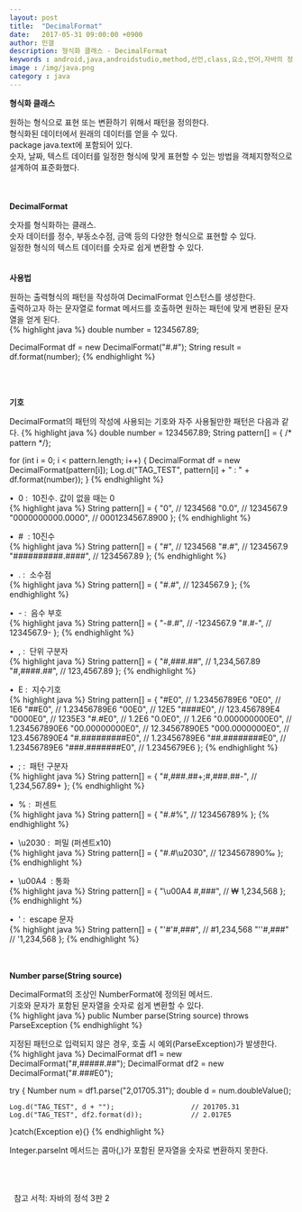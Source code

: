 ```yaml
---
layout: post
title:  "DecimalFormat"
date:   2017-05-31 09:00:00 +0900
author: 민갤
description: 형식화 클래스 - DecimalFormat
keywords : android,java,androidstudio,method,선언,class,요소,언어,자바의 정석,프로그래밍,형식화 클래스,java.text, DecimalFormat
image : /img/java.png
category : java
---
```

<div><strong class="h2">형식화 클래스</strong></div><p></p>
<div>원하는 형식으로 표현 또는 변환하기 위해서 패턴을 정의한다.</div>
<div>형식화된 데이터에서 원래의 데이터를 얻을 수 있다.</div>
<div><span class="red">package java.text</span>에 포함되어 있다.</div>
<div>숫자, 날짜, 텍스트 데이터를 일정한 형식에 맞게 표현할 수 있는 방법을 객체지향적으로 설계하여 표준화했다.</div>
<br>
<br>
<br>

<div><strong class="h2">DecimalFormat</strong></div><p></p>
<div>숫자를 형식화하는 클래스.</div>
<div>숫자 데이터를 정수, 부동소수점, 금액 등의 다양한 형식으로 표현할 수 있다.</div>
<div>일정한 형식의 텍스트 데이터를 숫자로 쉽게 변환할 수 있다.</div>
<br>
<br>

<div><strong>사용법</strong></div><p></p>
<div>원하는 출력형식의 패턴을 작성하여 DecimalFormat 인스턴스를 생성한다.</div>
<div>출력하고자 하는 문자열로 format 메서드를 호출하면 원하는 패턴에 맞게 변환된 문자열을 얻게 된다.</div>
{% highlight java %}
double number = 1234567.89;

DecimalFormat df = new DecimalFormat("#.#");
String result = df.format(number);
{% endhighlight %}<p></p>
<br>
<br>

<div><strong>기호</strong></div><p></p>
<div>DecimalFormat의 패턴의 작성에 사용되는 기호와 자주 사용될만한 패턴은 다음과 같다.
{% highlight java %}
double number = 1234567.89;
String pattern[] = { /* pattern */};


for (int i = 0; i < pattern.length; i++) {
    DecimalFormat df = new DecimalFormat(pattern[i]);
    Log.d("TAG_TEST", pattern[i] + " : " + df.format(number));
}
{% endhighlight %}<p></p>
<div>&#149;&nbsp; 0 :&nbsp; 10진수. 값이 없을 때는 0</div>
{% highlight java %}
String pattern[] = {
        "0",                     // 1234568
        "0.0",                   // 1234567.9
        "0000000000.0000",       // 0001234567.8900
};
{% endhighlight %}<p></p>
<div>&#149;&nbsp; # &nbsp;: 10진수</div>
{% highlight java %}
String pattern[] = {
        "#",                     // 1234568
        "#.#",                   // 1234567.9
        "##########.####",       // 1234567.89
};
{% endhighlight %}<p></p>

<div>&#149;&nbsp; . :&nbsp; 소수점</div>
{% highlight java %}
String pattern[] = {
        "#.#",                   // 1234567.9
};
{% endhighlight %}<p></p>

<div>&#149;&nbsp; - :&nbsp; 음수 부호</div>
{% highlight java %}
String pattern[] = {
        "-#.#",                  // -1234567.9
        "#.#-",                  // 1234567.9-
};
{% endhighlight %}<p></p>

<div>&#149;&nbsp; , :&nbsp; 단위 구분자</div>
{% highlight java %}
String pattern[] = {
        "#,###.##",              // 1,234,567.89
        "#,####.##",             // 123,4567.89
};
{% endhighlight %}<p></p>

<div>&#149;&nbsp; E :&nbsp; 지수기호</div>
{% highlight java %}
String pattern[] = {
        "#E0",                   // 1.23456789E6
        "0E0",                   // 1E6
        "##E0",                  // 1.23456789E6
        "00E0",                  // 12E5
        "####E0",                // 123.456789E4
        "0000E0",                // 1235E3
        "#.#E0",                 // 1.2E6
        "0.0E0",                 // 1.2E6
        "0.000000000E0",         // 1.234567890E6
        "00.00000000E0",         // 12.34567890E5
        "000.0000000E0",         // 123.4567890E4
        "#.#########E0",         // 1.23456789E6
        "##.########E0",         // 1.23456789E6
        "###.#######E0",         // 1.2345679E6
};
{% endhighlight %}<p></p>

<div>&#149;&nbsp; ; :&nbsp; 패턴 구분자</div>
{% highlight java %}
String pattern[] = {
        "#,###.##+;#,###.##-",   // 1,234,567.89+
};
{% endhighlight %}<p></p>

<div>&#149;&nbsp; % :&nbsp; 퍼센트</div>
{% highlight java %}
String pattern[] = {
        "#.#%",                  // 123456789%
};
{% endhighlight %}<p></p>

<div>&#149;&nbsp; \u2030 :&nbsp; 퍼밀 (퍼센트x10)</div>
{% highlight java %}
String pattern[] = {
        "#.#\u2030",             // 1234567890‰
};
{% endhighlight %}<p></p>

<div>&#149;&nbsp; \u00A4 &nbsp;: 통화</div>
{% highlight java %}
String pattern[] = {
        "\u00A4 #,###",          // ₩ 1,234,568
};
{% endhighlight %}<p></p>

<div>&#149;&nbsp; ' :&nbsp; escape 문자</div>
{% highlight java %}
String pattern[] = {
        "'#'#,###",              // #1,234,568
        "''#,###"                // '1,234,568
};
{% endhighlight %}<p></p>
<br>
<br>

<div><strong>Number parse(String source)</strong></div><p></p>
<div>DecimalFormat의 조상인 NumberFormat에 정의된 메서드.</div>
<div>기호와 문자가 포함된 문자열을 숫자로 쉽게 변환할 수 있다.</div>
{% highlight java %}
public Number parse(String source) throws ParseException
{% endhighlight %}<p></p>
<div>지정된 패턴으로 입력되지 않은 경우, 호출 시 예외(ParseException)가 발생한다.</div>
{% highlight java %}
DecimalFormat df1 = new DecimalFormat("#,#####.##");
DecimalFormat df2 = new DecimalFormat("#.###E0");

try {
    Number num = df1.parse("2,01705.31");
    double d = num.doubleValue();

    Log.d("TAG_TEST", d + "");                   // 201705.31
    Log.d("TAG_TEST", df2.format(d));            // 2.017E5
}catch(Exception e){}
{% endhighlight %}<p></p>
<div>Integer.parseInt 메서드는 콤마(,)가 포함된 문자열을 숫자로 변환하지 못한다.</div>
<br>
<br>
<br>

&#149;&nbsp; 참고 서적: 자바의 정석 3판 2
